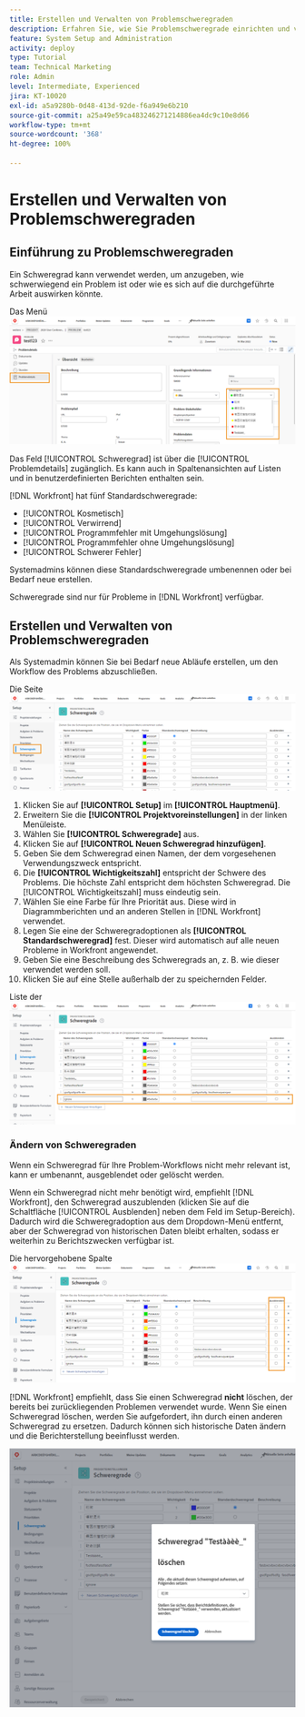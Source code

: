 ```yaml
---
title: Erstellen und Verwalten von Problemschweregraden
description: Erfahren Sie, wie Sie Problemschweregrade einrichten und verwalten.
feature: System Setup and Administration
activity: deploy
type: Tutorial
team: Technical Marketing
role: Admin
level: Intermediate, Experienced
jira: KT-10020
exl-id: a5a9280b-0d48-413d-92de-f6a949e6b210
source-git-commit: a25a49e59ca483246271214886ea4dc9c10e8d66
workflow-type: tm+mt
source-wordcount: '368'
ht-degree: 100%

---
```


# Erstellen und Verwalten von Problemschweregraden

## Einführung zu Problemschweregraden

Ein Schweregrad kann verwendet werden, um anzugeben, wie schwerwiegend ein Problem ist oder wie es sich auf die durchgeführte Arbeit auswirken könnte.

Das Menü ![[!UICONTROL Schweregrad] im Fenster [!UICONTROL Problemdetails]](assets/admin-fund-severity-issue-details.png)

Das Feld [!UICONTROL Schweregrad] ist über die [!UICONTROL Problemdetails] zugänglich. Es kann auch in Spaltenansichten auf Listen und in benutzerdefinierten Berichten enthalten sein.

[!DNL Workfront] hat fünf Standardschweregrade:

* [!UICONTROL Kosmetisch]
* [!UICONTROL Verwirrend]
* [!UICONTROL Programmfehler mit Umgehungslösung]
* [!UICONTROL Programmfehler ohne Umgehungslösung]
* [!UICONTROL Schwerer Fehler]

Systemadmins können diese Standardschweregrade umbenennen oder bei Bedarf neue erstellen.

Schweregrade sind nur für Probleme in [!DNL Workfront] verfügbar.

## Erstellen und Verwalten von Problemschweregraden

Als Systemadmin können Sie bei Bedarf neue Abläufe erstellen, um den Workflow des Problems abzuschließen.

Die Seite ![[!UICONTROL Schweregrad] in [!UICONTROL Setup]](assets/admin-fund-severity-section.png)

1. Klicken Sie auf **[!UICONTROL Setup]** im **[!UICONTROL Hauptmenü]**.
1. Erweitern Sie die **[!UICONTROL Projektvoreinstellungen]** in der linken Menüleiste.
1. Wählen Sie **[!UICONTROL Schweregrade]** aus.
1. Klicken Sie auf **[!UICONTROL Neuen Schweregrad hinzufügen]**.
1. Geben Sie dem Schweregrad einen Namen, der dem vorgesehenen Verwendungszweck entspricht.
1. Die **[!UICONTROL Wichtigkeitszahl]** entspricht der Schwere des Problems. Die höchste Zahl entspricht dem höchsten Schweregrad. Die [!UICONTROL Wichtigkeitszahl] muss eindeutig sein.
1. Wählen Sie eine Farbe für Ihre Priorität aus. Diese wird in Diagrammberichten und an anderen Stellen in [!DNL Workfront] verwendet.
1. Legen Sie eine der Schweregradoptionen als **[!UICONTROL Standardschweregrad]** fest. Dieser wird automatisch auf alle neuen Probleme in Workfront angewendet.
1. Geben Sie eine Beschreibung des Schweregrads an, z. B. wie dieser verwendet werden soll.
1. Klicken Sie auf eine Stelle außerhalb der zu speichernden Felder.

Liste der ![[!UICONTROL Schweregrade]](assets/admin-fund-severity-new.png)

### Ändern von Schweregraden

Wenn ein Schweregrad für Ihre Problem-Workflows nicht mehr relevant ist, kann er umbenannt, ausgeblendet oder gelöscht werden.

Wenn ein Schweregrad nicht mehr benötigt wird, empfiehlt [!DNL Workfront], den Schweregrad auszublenden (klicken Sie auf die Schaltfläche [!UICONTROL Ausblenden] neben dem Feld im Setup-Bereich). Dadurch wird die Schweregradoption aus dem Dropdown-Menü entfernt, aber der Schweregrad von historischen Daten bleibt erhalten, sodass er weiterhin zu Berichtszwecken verfügbar ist.

Die hervorgehobene Spalte ![[!UICONTROL Ausblenden] auf der Seite [!UICONTROL Schweregrad] in [!UICONTROL Setup]](assets/admin-fund-severity-hide.png)

[!DNL Workfront] empfiehlt, dass Sie einen Schweregrad **nicht** löschen, der bereits bei zurückliegenden Problemen verwendet wurde. Wenn Sie einen Schweregrad löschen, werden Sie aufgefordert, ihn durch einen anderen Schweregrad zu ersetzen. Dadurch können sich historische Daten ändern und die Berichterstellung beeinflusst werden.

![Das Fenster „Schweregrad löschen“](assets/admin-fund-severity-delete.png)

<!---
learn more URLs
Create and customize issue severities
Update issue severity
--->
